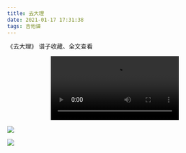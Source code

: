 ```yaml
---
title: 去大理
date: 2021-01-17 17:31:38
tags: 吉他谱
---
```


《去大理》
谱子收藏、全文查看<!--more-->

<video src="https://files.yournotes.cn/vedio/%E5%8E%BB%E5%A4%A7%E7%90%86.mp4
" controls="controls" autoplay="autoplay" style="max-width:100%;display:block;margin-left:auto;margin-right:auto;">您的浏览器不支持视频标签</video>

![](https://gitee.com/Jasper-zh/blogImage/raw/master/%E5%8E%BB%E5%A4%A7%E7%90%86%EF%BC%88%E5%90%89%E4%BB%96%E8%B0%B1%EF%BC%89/1.jpg)

![](https://gitee.com/Jasper-zh/blogImage/raw/master/%E5%8E%BB%E5%A4%A7%E7%90%86%EF%BC%88%E5%90%89%E4%BB%96%E8%B0%B1%EF%BC%89/2.jpg)